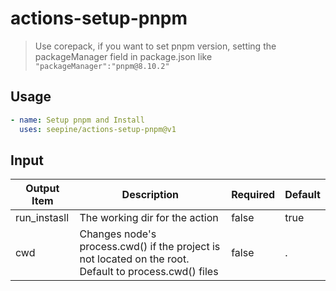 # actions-setup-pnpm

> Use corepack, if you want to set pnpm version, setting the packageManager field in package.json like `"packageManager":"pnpm@8.10.2"`

## Usage

```yml
- name: Setup pnpm and Install
  uses: seepine/actions-setup-pnpm@v1
```

## Input


| Output Item  | Description                                                                                            | Required | Default |
| ------------ | ------------------------------------------------------------------------------------------------------ | -------- | ------- |
| run_instasll | The working dir for the action                                                                         | false    | true    |
| cwd          | Changes node's process.cwd() if the project is not located on the root. Default to process.cwd() files | false    | .       |
